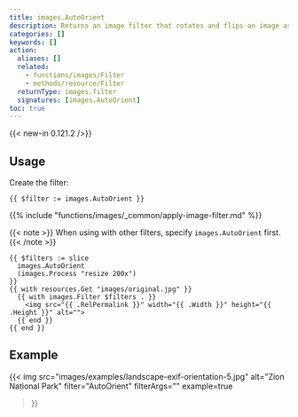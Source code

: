 ```yaml
---
title: images.AutoOrient
description: Returns an image filter that rotates and flips an image as needed per its EXIF orientation tag.
categories: []
keywords: []
action:
  aliases: []
  related:
    - functions/images/Filter
    - methods/resource/Filter
  returnType: images.filter
  signatures: [images.AutoOrient]
toc: true
---
```


{{< new-in 0.121.2 />}}

## Usage

Create the filter:

```go-html-template
{{ $filter := images.AutoOrient }}
```

{{% include "functions/images/_common/apply-image-filter.md" %}}

{{< note >}}
When using with other filters, specify `images.AutoOrient` first.
{{< /note >}}

```go-html-template
{{ $filters := slice
  images.AutoOrient
  (images.Process "resize 200x")
}}
{{ with resources.Get "images/original.jpg" }}
  {{ with images.Filter $filters . }}
    <img src="{{ .RelPermalink }}" width="{{ .Width }}" height="{{ .Height }}" alt="">
  {{ end }}
{{ end }}
```

## Example

{{< img
  src="images/examples/landscape-exif-orientation-5.jpg"
  alt="Zion National Park"
  filter="AutoOrient"
  filterArgs=""
  example=true
>}}
